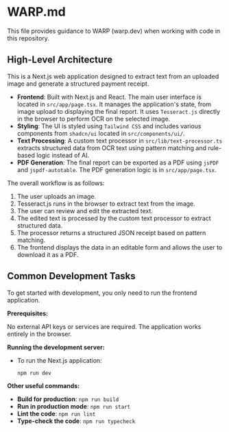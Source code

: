 # WARP.md

This file provides guidance to WARP (warp.dev) when working with code in this repository.

## High-Level Architecture

This is a Next.js web application designed to extract text from an uploaded image and generate a structured payment receipt.

-   **Frontend**: Built with Next.js and React. The main user interface is located in `src/app/page.tsx`. It manages the application's state, from image upload to displaying the final report. It uses `Tesseract.js` directly in the browser to perform OCR on the selected image.
-   **Styling**: The UI is styled using `Tailwind CSS` and includes various components from `shadcn/ui` located in `src/components/ui/`.
-   **Text Processing**: A custom text processor in `src/lib/text-processor.ts` extracts structured data from OCR text using pattern matching and rule-based logic instead of AI.
-   **PDF Generation**: The final report can be exported as a PDF using `jsPDF` and `jspdf-autotable`. The PDF generation logic is in `src/app/page.tsx`.

The overall workflow is as follows:
1.  The user uploads an image.
2.  Tesseract.js runs in the browser to extract text from the image.
3.  The user can review and edit the extracted text.
4.  The edited text is processed by the custom text processor to extract structured data.
5.  The processor returns a structured JSON receipt based on pattern matching.
6.  The frontend displays the data in an editable form and allows the user to download it as a PDF.

## Common Development Tasks

To get started with development, you only need to run the frontend application.

**Prerequisites:**

No external API keys or services are required. The application works entirely in the browser.

**Running the development server:**

-   To run the Next.js application:
    ```bash
    npm run dev
    ```

**Other useful commands:**

-   **Build for production**: `npm run build`
-   **Run in production mode**: `npm run start`
-   **Lint the code**: `npm run lint`
-   **Type-check the code**: `npm run typecheck`

